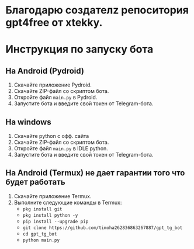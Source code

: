 <h1>Благодарю создателz репоситория gpt4free от xtekky.</h1>
  <h1>Инструкция по запуску бота</h1>

  <h2>На Android (Pydroid)</h2>
  <ol>
    <li>Скачайте приложение Pydroid.</li>
    <li>Скачайте ZIP-файл со скриптом бота.</li>
    <li>Откройте файл <code>main.py</code> в Pydroid.</li>
    <li>Запустите бота и введите свой токен от Telegram-бота.</li>
  </ol>

  <h2>На windows </h2>
  <ol>
    <li>Скачайте python с офф. сайта</li>
    <li>Скачайте ZIP-файл со скриптом бота.</li>
    <li>Откройте файл <code>main.py</code> в IDLE python.</li>
    <li>Запустите бота и введите свой токен от Telegram-бота.</li>
  </ol>
  
  <h2>На Android (Termux) не дает гарантии того что будет работать</h2>
  <ol>
    <li>Скачайте приложение Termux.</li>
    <li>Выполните следующие команды в Termux:
      <ul>
        <li><code>pkg install git</code></li>
        <li><code>pkg install python -y</code></li>
        <li><code>pip install --upgrade pip</code></li>
        <li><code>git clone https://github.com/timoha262836863267887/gpt_tg_bot</code></li>
        <li><code>cd gpt_tg_bot</code></li>
        <li><code>python main.py</code></li>
      </ul>
    </li>
  </ol>
